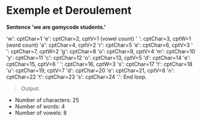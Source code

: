 # Exemple et Deroulement

**Sentence 'we are gomycode students.'**

'w': cptChar=1
'e': cptChar=2, cptV=1 (vowel count)
' ': cptChar=3, cptW=1 (word count)
'a': cptChar=4, cptV=2
'r': cptChar=5
'e': cptChar=6, cptV=3
' ': cptChar=7, cptW=2
'g': cptChar=8
'o': cptChar=9, cptV=4
'm': cptChar=10
'y': cptChar=11
'c': cptChar=12
'o': cptChar=13, cptV=5
'd': cptChar=14
'e': cptChar=15, cptV=6
' ': cptChar=16, cptW=3
's': cptChar=17
't': cptChar=18
'u': cptChar=19, cptV=7
'd': cptChar=20
'e': cptChar=21, cptV=8
'n': cptChar=22
't': cptChar=23
's': cptChar=24
'.': End loop.

> Output:
- Number of characters: 25
- Number of words: 4
- Number of vowels: 8
